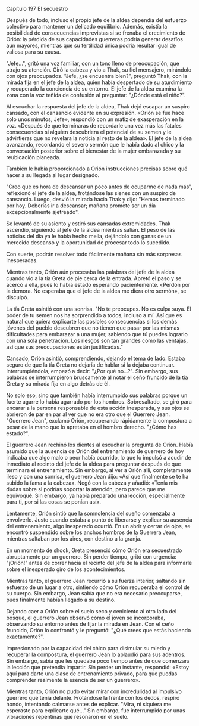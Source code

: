 
Capítulo 197 El secuestro

Después de todo, incluso el propio jefe de la aldea dependía del esfuerzo colectivo para mantener un delicado equilibrio. Además, existía la posibilidad de consecuencias imprevistas si se frenaba el crecimiento de Orión: la pérdida de sus capacidades guerreras podría generar desafíos aún mayores, mientras que su fertilidad única podría resultar igual de valiosa para su causa.

"Jefe...", gritó una voz familiar, con un tono lleno de preocupación, que atrajo su atención. Giró la cabeza y vio a Thak, su fiel mensajero, mirándolo con ojos preocupados. "Jefe, ¿se encuentra bien?", preguntó Thak, con la mirada fija en el jefe de la aldea, quien había despertado de su aturdimiento y recuperado la conciencia de su entorno. El jefe de la aldea examina la zona con la voz teñida de confusión al preguntar: "¿Dónde está el niño?".

Al escuchar la respuesta del jefe de la aldea, Thak dejó escapar un suspiro cansado, con el cansancio evidente en su expresión. «Orión se fue hace solo unos minutos, Jefe», respondió con un matiz de exasperación en la voz. «Después de que terminaras de recordarle una vez más las fatales consecuencias si alguien descubriera el potencial de su semen y le advirtieras que no revelara la noticia al resto de la aldea». El jefe de la aldea avanzando, recordando el severo sermón que le había dado al chico y la conversación posterior sobre el bienestar de la mujer embarazada y su reubicación planeada.

También le había proporcionado a Orión instrucciones precisas sobre qué hacer a su llegada al lugar designado.

"Creo que es hora de descansar un poco antes de ocuparme de nada más", reflexionó el jefe de la aldea, frotándose las sienes con un suspiro de cansancio. Luego, desvió la mirada hacia Thak y dijo: "Hemos terminado por hoy. Deberías ir a descansar; mañana promete ser un día excepcionalmente ajetreado".

Se levantó de su asiento y estiró sus cansadas extremidades. Thak ascendió, siguiendo al jefe de la aldea mientras salían. El peso de las noticias del día ya le había hecho mella, dejándolo con ganas de un merecido descanso y la oportunidad de procesar todo lo sucedido.

Con suerte, podrán resolver todo fácilmente mañana sin más sorpresas inesperadas.

Mientras tanto, Orión aún procesaba las palabras del jefe de la aldea cuando vio a la tía Greta de pie cerca de la entrada. Apretó el paso y se acercó a ella, pues lo había estado esperando pacientemente. «Perdón por la demora. No esperaba que el jefe de la aldea me diera otro sermón», se disculpó.

La tía Greta asintió con una sonrisa. "No te preocupes. No es culpa suya. El poder de tu semen nos ha sorprendido a todos, incluso a mí. Así que es natural que quiera explicarte las posibles consecuencias si los demás jóvenes del pueblo descubren que no tienen que pasar por las mismas dificultades para embarazar a una mujer, sabiendo que tú puedes lograrlo con una sola penetración. Los riesgos son tan grandes como las ventajas, así que sus preocupaciones están justificadas."

Cansado, Orión asintió, comprendiendo, dejando el tema de lado. Estaba seguro de que la tía Greta no dejaría de hablar si la dejaba continuar. Interrumpiéndola, empezó a decir: "¿Por qué no...?". Sin embargo, sus palabras se interrumpieron bruscamente al notar el ceño fruncido de la tía Greta y su mirada fija en algo detrás de él.

No solo eso, sino que también había interrumpido sus palabras porque un fuerte agarre lo había agarrado por los hombros. Sobresaltado, se giró para encarar a la persona responsable de esta acción inesperada, y sus ojos se abrieron de par en par al ver que no era otro que el Guerrero Jean. "Guerrero Jean", exclamó Orión, recuperando rápidamente la compostura a pesar de la mano que lo apretaba en el hombro derecho. "¿Cómo has estado?".

El guerrero Jean rechinó los dientes al escuchar la pregunta de Orión. Había asumido que la ausencia de Orión del entrenamiento de guerrero de hoy indicaba que algo malo o peor había ocurrido, lo que lo impulsó a acudir de inmediato al recinto del jefe de la aldea para preguntar después de que terminara el entrenamiento. Sin embargo, al ver a Orión allí, completamente ileso y con una sonrisa, el guerrero Jean dijo: «Así que finalmente se te ha subido la fama a la cabeza». Negó con la cabeza y añadió: «Tenía mis dudas sobre si podrías soportar la atención, pero parece que me equivoqué. Sin embargo, ya había preparado una lección, especialmente para ti, por si las cosas se ponían así».

Lentamente, Orión sintió que la somnolencia del sueño comenzaba a envolverlo. Justo cuando estaba a punto de liberarse y explicar su ausencia del entrenamiento, algo inesperado ocurrió. En un abrir y cerrar de ojos, se encontró suspendido sobre los anchos hombros de la Guerrera Jean, mientras saltaban por los aires, con destino a la granja.

En un momento de shock, Greta presenció cómo Orión era secuestrado abruptamente por un guerrero. Sin perder tiempo, gritó con urgencia: "¡Orión!" antes de correr hacia el recinto del jefe de la aldea para informarle sobre el inesperado giro de los acontecimientos.

Mientras tanto, el guerrero Jean recurrió a su fuerza interior, saltando sin esfuerzo de un lugar a otro, sintiendo cómo Orión recuperaba el control de su cuerpo. Sin embargo, Jean sabía que no era necesario preocuparse, pues finalmente habían llegado a su destino.

Dejando caer a Orión sobre el suelo seco y ceniciento al otro lado del bosque, el guerrero Jean observó cómo el joven se incorporaba, observando su entorno antes de fijar la mirada en Jean. Con el ceño fruncido, Orión lo confrontó y le preguntó: "¿Qué crees que estás haciendo exactamente?".

Impresionado por la capacidad del chico para disimular su miedo y recuperar la compostura, el guerrero Jean lo aplaudió para sus adentros. Sin embargo, sabía que les quedaba poco tiempo antes de que comenzara la lección que pretendía impartir. Sin perder un instante, respondió: «Estoy aquí para darte una clase de entrenamiento privado, para que puedas comprender realmente la esencia de ser un guerrero».

Mientras tanto, Orión no pudo evitar mirar con incredulidad al impulsivo guerrero que tenía delante. Frotándose la frente con los dedos, respiró hondo, intentando calmarse antes de explicar. "Mira, ni siquiera me esperaste para explicarte qué..." Sin embargo, fue interrumpido por unas vibraciones repentinas que resonaron en el suelo.